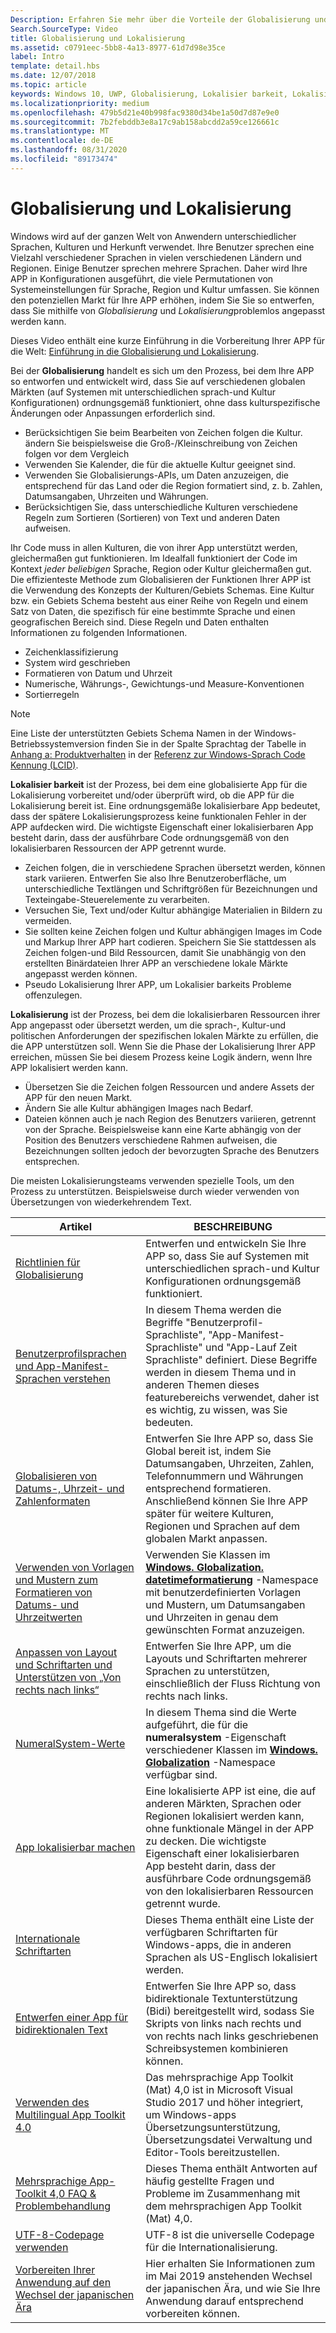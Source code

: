 ```yaml
---
Description: Erfahren Sie mehr über die Vorteile der Globalisierung und Lokalisierung Ihrer APP und genau, was diese Begriffe bedeuten.
Search.SourceType: Video
title: Globalisierung und Lokalisierung
ms.assetid: c0791eec-5bb8-4a13-8977-61d7d98e35ce
label: Intro
template: detail.hbs
ms.date: 12/07/2018
ms.topic: article
keywords: Windows 10, UWP, Globalisierung, Lokalisier barkeit, Lokalisierung
ms.localizationpriority: medium
ms.openlocfilehash: 479b5d21e40b998fac9380d34be1a50d7d87e9e0
ms.sourcegitcommit: 7b2febddb3e8a17c9ab158abcdd2a59ce126661c
ms.translationtype: MT
ms.contentlocale: de-DE
ms.lasthandoff: 08/31/2020
ms.locfileid: "89173474"
---
```

# <a name="globalization-and-localization"></a>Globalisierung und Lokalisierung

Windows wird auf der ganzen Welt von Anwendern unterschiedlicher Sprachen, Kulturen und Herkunft verwendet. Ihre Benutzer sprechen eine Vielzahl verschiedener Sprachen in vielen verschiedenen Ländern und Regionen. Einige Benutzer sprechen mehrere Sprachen. Daher wird Ihre APP in Konfigurationen ausgeführt, die viele Permutationen von Systemeinstellungen für Sprache, Region und Kultur umfassen. Sie können den potenziellen Markt für Ihre APP erhöhen, indem Sie Sie so entwerfen, dass Sie mithilfe von *Globalisierung* und *Lokalisierung*problemlos angepasst werden kann.

Dieses Video enthält eine kurze Einführung in die Vorbereitung Ihrer APP für die Welt: [Einführung in die Globalisierung und Lokalisierung](https://channel9.msdn.com/Blogs/One-Dev-Minute/Introduction-to-globalization-and-localization).

Bei der **Globalisierung** handelt es sich um den Prozess, bei dem Ihre APP so entworfen und entwickelt wird, dass Sie auf verschiedenen globalen Märkten (auf Systemen mit unterschiedlichen sprach-und Kultur Konfigurationen) ordnungsgemäß funktioniert, ohne dass kulturspezifische Änderungen oder Anpassungen erforderlich sind.

- Berücksichtigen Sie beim Bearbeiten von Zeichen folgen die Kultur. ändern Sie beispielsweise die Groß-/Kleinschreibung von Zeichen folgen vor dem Vergleich
- Verwenden Sie Kalender, die für die aktuelle Kultur geeignet sind.
- Verwenden Sie Globalisierungs-APIs, um Daten anzuzeigen, die entsprechend für das Land oder die Region formatiert sind, z. b. Zahlen, Datumsangaben, Uhrzeiten und Währungen.
- Berücksichtigen Sie, dass unterschiedliche Kulturen verschiedene Regeln zum Sortieren (Sortieren) von Text und anderen Daten aufweisen.

Ihr Code muss in allen Kulturen, die von ihrer App unterstützt werden, gleichermaßen gut funktionieren. Im Idealfall funktioniert der Code im Kontext *jeder beliebigen* Sprache, Region oder Kultur gleichermaßen gut. Die effizienteste Methode zum Globalisieren der Funktionen Ihrer APP ist die Verwendung des Konzepts der Kulturen/Gebiets Schemas. Eine Kultur bzw. ein Gebiets Schema besteht aus einer Reihe von Regeln und einem Satz von Daten, die spezifisch für eine bestimmte Sprache und einen geografischen Bereich sind. Diese Regeln und Daten enthalten Informationen zu folgenden Informationen.

- Zeichenklassifizierung
- System wird geschrieben
- Formatieren von Datum und Uhrzeit
- Numerische, Währungs-, Gewichtungs-und Measure-Konventionen
- Sortierregeln

>[!NOTE]
> Eine Liste der unterstützten Gebiets Schema Namen in der Windows-Betriebssystemversion finden Sie in der Spalte Sprachtag der Tabelle in [Anhang a: Produktverhalten](/openspecs/windows_protocols/ms-lcid/a9eac961-e77d-41a6-90a5-ce1a8b0cdb9c) in der [Referenz zur Windows-Sprach Code Kennung (LCID)](/openspecs/windows_protocols/ms-lcid/70feba9f-294e-491e-b6eb-56532684c37f).

**Lokalisier barkeit** ist der Prozess, bei dem eine globalisierte App für die Lokalisierung vorbereitet und/oder überprüft wird, ob die APP für die Lokalisierung bereit ist. Eine ordnungsgemäße lokalisierbare App bedeutet, dass der spätere Lokalisierungsprozess keine funktionalen Fehler in der APP aufdecken wird. Die wichtigste Eigenschaft einer lokalisierbaren App besteht darin, dass der ausführbare Code ordnungsgemäß von den lokalisierbaren Ressourcen der APP getrennt wurde.

- Zeichen folgen, die in verschiedene Sprachen übersetzt werden, können stark variieren. Entwerfen Sie also Ihre Benutzeroberfläche, um unterschiedliche Textlängen und Schriftgrößen für Bezeichnungen und Texteingabe-Steuerelemente zu verarbeiten.
- Versuchen Sie, Text und/oder Kultur abhängige Materialien in Bildern zu vermeiden.
- Sie sollten keine Zeichen folgen und Kultur abhängigen Images im Code und Markup Ihrer APP hart codieren. Speichern Sie Sie stattdessen als Zeichen folgen-und Bild Ressourcen, damit Sie unabhängig von den erstellten Binärdateien Ihrer APP an verschiedene lokale Märkte angepasst werden können.
- Pseudo Lokalisierung Ihrer APP, um Lokalisier barkeits Probleme offenzulegen.

**Lokalisierung** ist der Prozess, bei dem die lokalisierbaren Ressourcen ihrer App angepasst oder übersetzt werden, um die sprach-, Kultur-und politischen Anforderungen der spezifischen lokalen Märkte zu erfüllen, die die APP unterstützen soll. Wenn Sie die Phase der Lokalisierung Ihrer APP erreichen, müssen Sie bei diesem Prozess keine Logik ändern, wenn Ihre APP lokalisiert werden kann.

- Übersetzen Sie die Zeichen folgen Ressourcen und andere Assets der APP für den neuen Markt.
- Ändern Sie alle Kultur abhängigen Images nach Bedarf.
- Dateien können auch je nach Region des Benutzers variieren, getrennt von der Sprache. Beispielsweise kann eine Karte abhängig von der Position des Benutzers verschiedene Rahmen aufweisen, die Bezeichnungen sollten jedoch der bevorzugten Sprache des Benutzers entsprechen.

Die meisten Lokalisierungsteams verwenden spezielle Tools, um den Prozess zu unterstützen. Beispielsweise durch wieder verwenden von Übersetzungen von wiederkehrendem Text.

| Artikel | BESCHREIBUNG |
|---------|-------------|
| [Richtlinien für Globalisierung](guidelines-and-checklist-for-globalizing-your-app.md) | Entwerfen und entwickeln Sie Ihre APP so, dass Sie auf Systemen mit unterschiedlichen sprach-und Kultur Konfigurationen ordnungsgemäß funktioniert. |
| [Benutzerprofilsprachen und App-Manifest-Sprachen verstehen](manage-language-and-region.md) | In diesem Thema werden die Begriffe "Benutzerprofil-Sprachliste", "App-Manifest-Sprachliste" und "App-Lauf Zeit Sprachliste" definiert. Diese Begriffe werden in diesem Thema und in anderen Themen dieses featurebereichs verwendet, daher ist es wichtig, zu wissen, was Sie bedeuten. |
| [Globalisieren von Datums-, Uhrzeit- und Zahlenformaten](use-global-ready-formats.md) | Entwerfen Sie Ihre APP so, dass Sie Global bereit ist, indem Sie Datumsangaben, Uhrzeiten, Zahlen, Telefonnummern und Währungen entsprechend formatieren. Anschließend können Sie Ihre APP später für weitere Kulturen, Regionen und Sprachen auf dem globalen Markt anpassen. |
| [Verwenden von Vorlagen und Mustern zum Formatieren von Datums- und Uhrzeitwerten](use-patterns-to-format-dates-and-times.md) | Verwenden Sie Klassen im [**Windows. Globalization. datetimeformatierung**](/uwp/api/windows.globalization.datetimeformatting?branch=live) -Namespace mit benutzerdefinierten Vorlagen und Mustern, um Datumsangaben und Uhrzeiten in genau dem gewünschten Format anzuzeigen. |
| [Anpassen von Layout und Schriftarten und Unterstützen von „Von rechts nach links“](adjust-layout-and-fonts--and-support-rtl.md) | Entwerfen Sie Ihre APP, um die Layouts und Schriftarten mehrerer Sprachen zu unterstützen, einschließlich der Fluss Richtung von rechts nach links. |
| [NumeralSystem-Werte](glob-numeralsystem-values.md) | In diesem Thema sind die Werte aufgeführt, die für die **numeralsystem** -Eigenschaft verschiedener Klassen im [**Windows. Globalization**](/uwp/api/windows.globalization?branch=live) -Namespace verfügbar sind. |
| [App lokalisierbar machen](prepare-your-app-for-localization.md) | Eine lokalisierte APP ist eine, die auf anderen Märkten, Sprachen oder Regionen lokalisiert werden kann, ohne funktionale Mängel in der APP zu decken. Die wichtigste Eigenschaft einer lokalisierbaren App besteht darin, dass der ausführbare Code ordnungsgemäß von den lokalisierbaren Ressourcen getrennt wurde. |
| [Internationale Schriftarten](loc-international-fonts.md) | Dieses Thema enthält eine Liste der verfügbaren Schriftarten für Windows-apps, die in anderen Sprachen als US-Englisch lokalisiert werden. |
| [Entwerfen einer App für bidirektionalen Text](design-for-bidi-text.md) | Entwerfen Sie Ihre APP so, dass bidirektionale Textunterstützung (Bidi) bereitgestellt wird, sodass Sie Skripts von links nach rechts und von rechts nach links geschriebenen Schreibsystemen kombinieren können. |
| [Verwenden des Multilingual App Toolkit 4.0](use-mat.md) | Das mehrsprachige App Toolkit (Mat) 4,0 ist in Microsoft Visual Studio 2017 und höher integriert, um Windows-apps Übersetzungsunterstützung, Übersetzungsdatei Verwaltung und Editor-Tools bereitzustellen. |
| [Mehrsprachige App-Toolkit 4,0 FAQ & Problembehandlung](mat-faq-troubleshooting.md) | Dieses Thema enthält Antworten auf häufig gestellte Fragen und Probleme im Zusammenhang mit dem mehrsprachigen App Toolkit (Mat) 4,0. |
| [UTF-8-Codepage verwenden](use-utf8-code-page.md) | UTF-8 ist die universelle Codepage für die Internationalisierung. |
| [Vorbereiten Ihrer Anwendung auf den Wechsel der japanischen Ära](japanese-era-change.md) | Hier erhalten Sie Informationen zum im Mai 2019 anstehenden Wechsel der japanischen Ära, und wie Sie Ihre Anwendung darauf entsprechend vorbereiten können. |